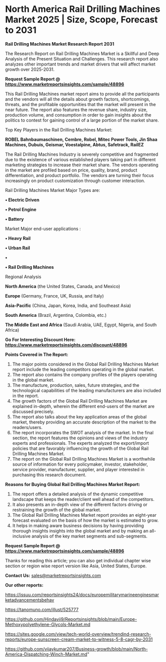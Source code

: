 # North America Rail Drilling Machines Market 2025 | Size, Scope, Forecast to 2031

<strong>Rail Drilling Machines Market Research Report 2031</strong>

The Research Report on Rail Drilling Machines Market is a Skillful and Deep Analysis of the Present Situation and Challenges. This research report also analyzes other important trends and market drivers that will affect market growth over 2025-2031.

<strong>Request Sample Report @ <a href=https://www.marketreportsinsights.com/sample/48896>https://www.marketreportsinsights.com/sample/48896</a></strong>

This Rail Drilling Machines market report aims to provide all the participants and the vendors will all the details about growth factors, shortcomings, threats, and the profitable opportunities that the market will present in the near future. The report also features the revenue share, industry size, production volume, and consumption in order to gain insights about the politics to contest for gaining control of a large portion of the market share.

Top Key Players in the Rail Drilling Machines Market:

<strong>ROBEL Bahnbaumaschinen, Cembre, Robel, Mitec Power Tools, Jin Shaa Machines, Dubuis, Geismar, Voestalpine, Abtus, Safetrack, RailEZ</strong>

The Rail Drilling Machines Industry is severely competitive and fragmented due to the existence of various established players taking part in different marketing strategies to increase their market share. The vendors operating in the market are profiled based on price, quality, brand, product differentiation, and product portfolio. The vendors are turning their focus increasingly on product customization through customer interaction.

Rail Drilling Machines Market Major Types are:

<strong>•  Electric Driven

•  Petrol Engine

•  Battery</strong>

Market Major end-user applications :

<strong>•  Heavy Rail

•  Urban Rail

•  

•  Rail Drilling Machines</strong>

Regional Analysis

</u><strong><b>North America</b></strong> (the United States, Canada, and Mexico)

<strong><b>Europe </b></strong>(Germany, France, UK, Russia, and Italy)

<strong><b>Asia-Pacific</b></strong> (China, Japan, Korea, India, and Southeast Asia)

<strong><b>South America</b></strong> (Brazil, Argentina, Colombia, etc.)

<strong><b>The Middle East and Africa</b></strong> (Saudi Arabia, UAE, Egypt, Nigeria, and South Africa)

<strong>Go For Interesting Discount Here: <a href=https://www.marketreportsinsights.com/discount/48896>https://www.marketreportsinsights.com/discount/48896</a></strong>

<strong>Points Covered in The Report:</strong>
<ol>
  <li>The major points considered in the Global Rail Drilling Machines Market report include the leading competitors operating in the global market.</li>
  <li>The report also contains the company profiles of the players operating in the global market.</li>
  <li>The manufacture, production, sales, future strategies, and the technological capabilities of the leading manufacturers are also included in the report.</li>
  <li>The growth factors of the Global Rail Drilling Machines Market are explained in-depth, wherein the different end-users of the market are discussed precisely.</li>
  <li>The report also talks about the key application areas of the global market, thereby providing an accurate description of the market to the readers/users.</li>
  <li>The report incorporates the SWOT analysis of the market. In the final section, the report features the opinions and views of the industry experts and professionals. The experts analyzed the export/import policies that are favorably influencing the growth of the Global Rail Drilling Machines Market.</li>
  <li>The report on the Global Rail Drilling Machines Market is a worthwhile source of information for every policymaker, investor, stakeholder, service provider, manufacturer, supplier, and player interested in purchasing this research document.</li>
</ol>
<strong>Reasons for Buying Global Rail Drilling Machines Market Report:</strong>

<ol>
  <li>The report offers a detailed analysis of the dynamic competitive landscape that keeps the reader/client well ahead of the competitors.</li>
  <li>It also presents an in-depth view of the different factors driving or restraining the growth of the global market.</li>
  <li>The Global Rail Drilling Machines Market report provides an eight-year forecast evaluated on the basis of how the market is estimated to grow.</li>
  <li>It helps in making aware business decisions by having providing thorough insights insights into the global market and by making an all-inclusive analysis of the key market segments and sub-segments.</li>
</ol>
<strong>Request Sample Report @ <a href=https://www.marketreportsinsights.com/sample/48896>https://www.marketreportsinsights.com/sample/48896</a></strong>


Thanks for reading this article; you can also get individual chapter wise section or region wise report version like Asia, United States, Europe.

<strong>Contact Us:</strong>
sales@marketreportsinsights.com

<strong>Our other reports:</strong>

<a href=https://issuu.com/reportsinsights24/docs/europemilitarymarineenginesmarketadvancementsbehav>https://issuu.com/reportsinsights24/docs/europemilitarymarineenginesmarketadvancementsbehav</a>

<a href=https://tanomuno.com/illust/525777>https://tanomuno.com/illust/525777</a>

<a href=https://github.com/Hindavii9/Reportsinsights/blob/main/Europe-Methoxypolyethylene-Glycols-Market.md>https://github.com/Hindavii9/Reportsinsights/blob/main/Europe-Methoxypolyethylene-Glycols-Market.md</a>

<a href=https://sites.google.com/view/tech-world-overview/trendind-research-reports/europe-sunscreen-cream-market-to-witness-5-8-cagr-by-2031>https://sites.google.com/view/tech-world-overview/trendind-research-reports/europe-sunscreen-cream-market-to-witness-5-8-cagr-by-2031</a>

<a href=https://github.com/vijaykumar207/Business-growth/blob/main/North-America-Dispatching-Winch-Market.md>https://github.com/vijaykumar207/Business-growth/blob/main/North-America-Dispatching-Winch-Market.md</a>"

